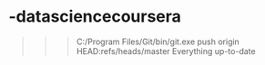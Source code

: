 # -datasciencecoursera
>>> C:/Program Files/Git/bin/git.exe push origin HEAD:refs/heads/master
Everything up-to-date
